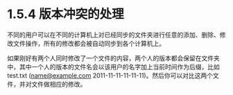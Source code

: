 # 1.5.4 版本冲突的处理

不同的用户可以在不同的计算机上对已经同步的文件夹进行任意的添加、删除、修改文件操作，所有的修改都会被自动同步到各个计算机上。

如果刚好有两个人同时修改了一个文件的内容，两个人的版本都会保留在文件夹中，其中一个人的版本的文件名会以该用户的名字加上当前时间作为后缀，比如 test.txt \(name@example.com 2011-11-11-11-11-11\)。然后你可以对比这两个文件，并对文件做相应的修改。

